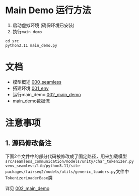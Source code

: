 # Main Demo 运行方法
1. 启动虚拟环境 (确保环境已安装)
2. 执行`main_demo`
``` shell
cd src
python3.11 main_demo.py
```

# 文档
- 模型概述 [000_seamless](./docs/adapt/000_seamless.md)
- 搭建环境 [001_env](./docs/adapt/001_env.md)
- 运行main_demo [002_main_demo](./docs/adapt/002_main_demo.md)
- main_demo数据流

# 注意事项
## 1. 源码修改备注
下面2个文件中的部分代码被修改成了固定路径，用来加载模型
`src/seamless_communication/models/unity/char_tokenizer.py`
`venv_seamless/lib/python3.11/site-packages/fairseq2/models/utils/generic_loaders.py`文件中`TokenizerLoaderBase`类

详见 [002_main_demo](./docs/adapt/002_main_demo.md)
